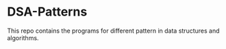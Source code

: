# DSA-Patterns
This repo contains the programs for different pattern in data structures and algorithms.

